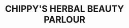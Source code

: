 ---
title: "CHIPPY'S HERBAL BEAUTY PARLOUR"
url: /kilimamoor/chippys-herbal-beauty-parlour/
shop: Kosmetik
---